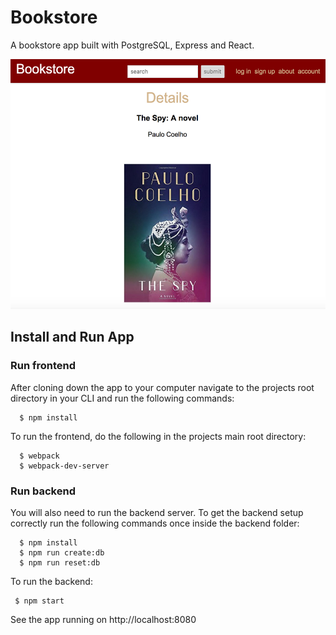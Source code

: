 # Bookstore
A bookstore app built with PostgreSQL, Express and React.

<img src="src/images/screenshot.png" height="400px"/>


## Install and Run App


### Run frontend

After cloning down the app to your computer navigate to the projects root directory in your CLI and run the following commands:

```
  $ npm install
```
To run the frontend, do the following in the projects main root directory:

```
  $ webpack
  $ webpack-dev-server
```
### Run backend

You will also need to run the backend server.
To get the backend setup correctly run the following commands once inside the backend folder:

```
  $ npm install
  $ npm run create:db
  $ npm run reset:db
```
To run the backend:

```
 $ npm start
```
See the app running on http://localhost:8080
